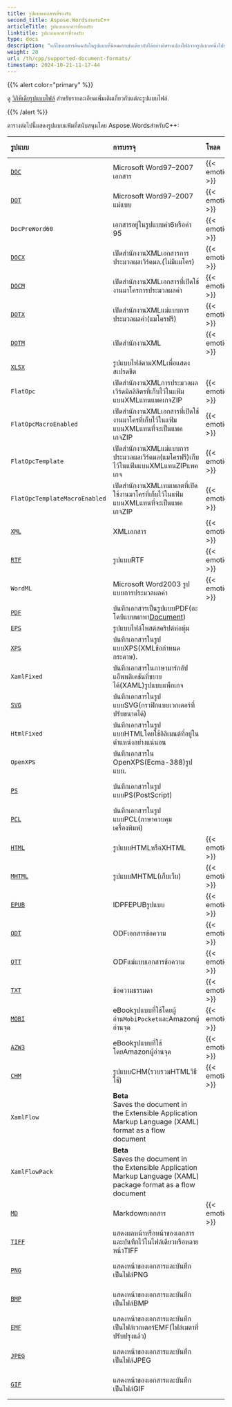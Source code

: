 ```yaml
---
title: รูปแบบเอกสารที่รองรับ
second_title: Aspose.WordsสำหรับC++
articleTitle: รูปแบบเอกสารที่รองรับ
linktitle: รูปแบบเอกสารที่รองรับ
type: docs
description: "แก้ไขเอกสารต้นฉบับในรูปแบบที่นิยมมากเช่นเดียวกับได้อย่างอิสระแปลงไฟล์จากรูปแบบหนึ่งไปยังอีกโดยใช้C++."
weight: 20
url: /th/cpp/supported-document-formats/
timestamp: 2024-10-21-11-17-44
---
```


{{% alert color="primary" %}}

ดู [วิกิพีเดียรูปแบบไฟล์](https://docs.fileformat.com/) สำหรับรายละเอียดเพิ่มเติมเกี่ยวกับแต่ละรูปแบบไฟล์.

{{% /alert %}}

ตารางต่อไปนี้แสดงรูปแบบแฟ้มที่สนับสนุนโดย Aspose.WordsสำหรับC++:

| รูปแบบ | การบรรจุ | โหลด | ประหยัด | คำพูด |
| :- | :- | :- | :- | :- |
| [`DOC`](https://docs.fileformat.com/word-processing/doc/) | Microsoft Word97–2007 เอกสาร | {{< emoticons/tick >}} | {{< emoticons/tick >}} |  |
| [`DOT`](https://docs.fileformat.com/word-processing/dot/) | Microsoft Word97–2007 แม่แบบ | {{< emoticons/tick >}} | {{< emoticons/tick >}} |  |
| `DocPreWord60` | เอกสารอยู่ในรูปแบบคำ6หรือคำ 95 | {{< emoticons/tick >}} |  |  |
| [`DOCX`](https://docs.fileformat.com/word-processing/docx/) | เปิดสำนักงานXMLเอกสารการประมวลผลเวิร์ดมล.(ไม่มีแมโคร) | {{< emoticons/tick >}} | {{< emoticons/tick >}} |  |
| [`DOCM`](https://docs.fileformat.com/word-processing/docm/) | เปิดสำนักงานXMLเอกสารที่เปิดใช้งานมาโครการประมวลผลคำ | {{< emoticons/tick >}} | {{< emoticons/tick >}} |  |
| [`DOTX`](https://docs.fileformat.com/word-processing/dotx/) | เปิดสำนักงานXMLแม่แบบการประมวลผลคำ(แมโครฟรี) | {{< emoticons/tick >}} | {{< emoticons/tick >}} |  |
| [`DOTM`](https://docs.fileformat.com/word-processing/dotm/) | เปิดสำนักงานXML | {{< emoticons/tick >}} | {{< emoticons/tick >}} |  |
| [`XLSX`](https://docs.fileformat.com/spreadsheet/xlsx/) | รูปแบบไฟล์ตามXMLเพื่อแสดงสเปรดชีต |  |  |  |  |  |  |  |  |
| `FlatOpc` | เปิดสำนักงานXMLการประมวลผลเวิร์ดมิลลิลิตรที่เก็บไว้ในแฟ้มแบนXMLแทนแพคเกจZIP | {{< emoticons/tick >}} | {{< emoticons/tick >}} |  |
| `FlatOpcMacroEnabled` | เปิดสำนักงานXMLเอกสารที่เปิดใช้งานมาโครที่เก็บไว้ในแฟ้มแบนXMLแทนที่จะเป็นแพคเกจZIP | {{< emoticons/tick >}} | {{< emoticons/tick >}} |  |
| `FlatOpcTemplate` | เปิดสำนักงานXMLแม่แบบการประมวลผลเวิร์ดมล(แมโครฟรี)เก็บไว้ในแฟ้มแบนXMLแทนZIPแพคเกจ | {{< emoticons/tick >}} | {{< emoticons/tick >}} |  |
| `FlatOpcTemplateMacroEnabled` | เปิดสำนักงานXMLเทมเพลตที่เปิดใช้งานมาโครที่เก็บไว้ในแฟ้มแบนXMLแทนที่จะเป็นแพคเกจZIP | {{< emoticons/tick >}} | {{< emoticons/tick >}} |  |
| [`XML`](https://docs.fileformat.com/web/xml/) | XMLเอกสาร | {{< emoticons/tick >}} |  |  |
| [`RTF`](https://docs.fileformat.com/word-processing/rtf/) | รูปแบบRTF | {{< emoticons/tick >}} | {{< emoticons/tick >}} |  |
| `WordML` | Microsoft Word2003 รูปแบบการประมวลผลคำ | {{< emoticons/tick >}} | {{< emoticons/tick >}} |  |
| [`PDF`](https://docs.fileformat.com/pdf/) | บันทึกเอกสารเป็นรูปแบบPDF(อะโดบีแบบพกพา[Document](https://reference.aspose.com/words/cpp/class/aspose.words.document)) |  |  |  |  |  |  |  |  |
| [`EPS`](https://docs.fileformat.com/page-description-language/eps/) | รูปแบบไฟล์โพสต์สคริปต์ห่อหุ้ม |  |  |  |  |  |  |  |  |
| [`XPS`](https://docs.fileformat.com/page-description-language/xps/) | บันทึกเอกสารในรูปแบบXPS(XMLข้อกำหนดกระดาษ). |  | {{< emoticons/tick >}} |  |
| `XamlFixed` | บันทึกเอกสารในภาษามาร์กอัปแอ็พพลิเคชันที่ขยายได้(XAML)รูปแบบแพ็กเกจ |  | {{< emoticons/tick >}} |  |
| [`SVG`](https://docs.fileformat.com/page-description-language/svg/) | บันทึกเอกสารในรูปแบบSVG(กราฟิกแบบเวกเตอร์ที่ปรับขนาดได้) |  | {{< emoticons/tick >}} |  |
| `HtmlFixed` | บันทึกเอกสารในรูปแบบHTMLโดยใช้อิลิเมนต์ที่อยู่ในตำแหน่งอย่างแน่นอน |  | {{< emoticons/tick >}} |  |
| `OpenXPS` | บันทึกเอกสารใน OpenXPS(Ecma-388)รูปแบบ. |  | {{< emoticons/tick >}} |  |
| [`PS`](https://docs.fileformat.com/page-description-language/ps/) | บันทึกเอกสารในรูปแบบPS(PostScript) |  | {{< emoticons/tick >}} |  |
| [`PCL`](https://docs.fileformat.com/page-description-language/pcl/) | บันทึกเอกสารในรูปแบบPCL(ภาษาควบคุมเครื่องพิมพ์) |  | {{< emoticons/tick >}} |  |
| [`HTML`](https://docs.fileformat.com/web/html/) | รูปแบบHTMLหรือXHTML | {{< emoticons/tick >}} | {{< emoticons/tick >}} |  |
| [`MHTML`](https://docs.fileformat.com/web/mhtml/) | รูปแบบMHTML(เก็บเว็บ) | {{< emoticons/tick >}} | {{< emoticons/tick >}} |  |
| [`EPUB`](https://docs.fileformat.com/ebook/epub/) | IDPFEPUBรูปแบบ | {{< emoticons/tick >}} | {{< emoticons/tick >}} |  |
| [`ODT`](https://docs.fileformat.com/word-processing/odt/) | ODFเอกสารข้อความ | {{< emoticons/tick >}} | {{< emoticons/tick >}} |  |
| [`OTT`](https://docs.fileformat.com/word-processing/ott/) | ODFแม่แบบเอกสารข้อความ | {{< emoticons/tick >}} | {{< emoticons/tick >}} |  |
| [`TXT`](https://docs.fileformat.com/word-processing/txt/) | ข้อความธรรมดา | {{< emoticons/tick >}} | {{< emoticons/tick >}} |  |
| [`MOBI`](https://docs.fileformat.com/ebook/mobi/) | eBookรูปแบบที่ใช้โดยผู้อ่าน`MobiPocket`และAmazonผู้อ่านจุด | {{< emoticons/tick >}} | {{< emoticons/tick >}} |  |
| [`AZW3`](https://docs.fileformat.com/ebook/azw3/) | eBookรูปแบบที่ใช้โดยAmazonผู้อ่านจุด | {{< emoticons/tick >}} | {{< emoticons/tick >}} |  |
| [`CHM`](https://docs.fileformat.com/web/chm/) | รูปแบบCHM(รวบรวมHTMLวิธีใช้) | {{< emoticons/tick >}} |  |  |
| `XamlFlow` | **Beta**<br />Saves the document in the Extensible Application Markup Language (XAML) format as a flow document |  | {{< emoticons/tick >}} |  |
| `XamlFlowPack` | **Beta**<br />Saves the document in the Extensible Application Markup Language (XAML) package format as a flow document |  | {{< emoticons/tick >}} |  |
| [`MD`](https://docs.fileformat.com/word-processing/md/) | Markdownเอกสาร | {{< emoticons/tick >}} | {{< emoticons/tick >}} |  |
| [`TIFF`](https://docs.fileformat.com/image/tiff/) | แสดงผลหน้าหรือหน้าของเอกสารและบันทึกไว้ในไฟล์เดียวหรือหลายหน้าTIFF |  | {{< emoticons/tick >}} |  |
| [`PNG`](https://docs.fileformat.com/image/png/) | แสดงหน้าของเอกสารและบันทึกเป็นไฟล์PNG |  | {{< emoticons/tick >}} |  |
| [`BMP`](https://docs.fileformat.com/image/bmp/) | แสดงหน้าของเอกสารและบันทึกเป็นไฟล์BMP |  | {{< emoticons/tick >}} |  |
| [`EMF`](https://docs.fileformat.com/image/emf/) | แสดงหน้าของเอกสารและบันทึกเป็นไฟล์เวกเตอร์EMF(ไฟล์เมตาที่ปรับปรุงแล้ว) |  | {{< emoticons/tick >}} |  |
| [`JPEG`](https://docs.fileformat.com/image/jpeg/) | แสดงหน้าของเอกสารและบันทึกเป็นไฟล์JPEG |  | {{< emoticons/tick >}} |  |
| [`GIF`](https://docs.fileformat.com/image/gif/) | แสดงหน้าของเอกสารและบันทึกเป็นไฟล์GIF |  | {{< emoticons/tick >}} |  |
